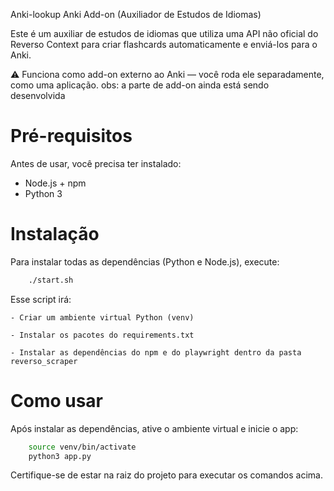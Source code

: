 Anki-lookup Anki Add-on (Auxiliador de Estudos de Idiomas)

Este é um auxiliar de estudos de idiomas que utiliza uma API não oficial do Reverso Context para criar flashcards automaticamente e enviá-los para o Anki.

⚠️ Funciona como add-on externo ao Anki — você roda ele separadamente, como uma aplicação.
obs: a parte de add-on ainda está sendo desenvolvida

# Pré-requisitos

Antes de usar, você precisa ter instalado:

- Node.js + npm
- Python 3

# Instalação

Para instalar todas as dependências (Python e Node.js), execute:
```bash
    ./start.sh
```
Esse script irá:

    - Criar um ambiente virtual Python (venv)

    - Instalar os pacotes do requirements.txt

    - Instalar as dependências do npm e do playwright dentro da pasta reverso_scraper

# Como usar

Após instalar as dependências, ative o ambiente virtual e inicie o app:
```bash
    source venv/bin/activate
    python3 app.py
```
Certifique-se de estar na raiz do projeto para executar os comandos acima.
